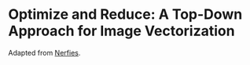 # Optimize and Reduce: A Top-Down Approach for Image Vectorization

Adapted from [Nerfies](https://github.com/nerfies/nerfies.github.io).

